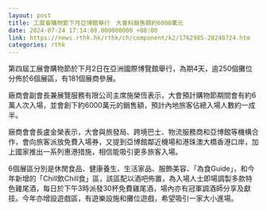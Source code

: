```yaml
---
layout: post
title: 工展會購物節下月亞博館舉行　大會料銷售額約6000萬元
date: 2024-07-24 17:14:08.000000000 +08:00
link: https://news.rthk.hk/rthk/ch/component/k2/1762985-20240724.htm
categories: rthk
---
```


第四屆工展會購物節於下月2日在亞洲國際博覽館舉行，為期4天，逾250個攤位分佈於6個展區，有181個展商參展。

廠商會副會長兼展覽服務有限公司主席施榮恆表示，大會預計購物節期間會有約6萬人次入場，並會創下約6000萬元的銷售額，預計內地旅客佔總入場人數約一成半。

廠商會會長盧金榮表示，大會與旅發局、跨境巴士、物流服務商和亞博館等機構合作，會向旅客派放免費入場券，又提到亞博館鄰近機場和港珠澳大橋香港口岸，加上國家推出一系列惠港措施，相信能吸引更多旅客入場。

6個展區分別是休閒食品、健康養生、生活家品、服飾美容、「為食Guide」，和今年新增的「Chill飲Chill食」區，該區配以酒吧佈置，為入場人士即場調製多款特色雞尾酒，每日於下午3時派發30杯免費雞尾酒，場內亦有冠軍調酒師分享及獻技。今年亦增設遊戲區，有遊樂設施和攤位遊戲，希望吸引一家大小進場。
